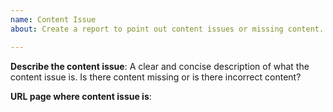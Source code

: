 ```yaml
---
name: Content Issue
about: Create a report to point out content issues or missing content.

---
```


**Describe the content issue**:
A clear and concise description of what the content issue is. Is there content missing or is there incorrect content?

**URL page where content issue is**:
